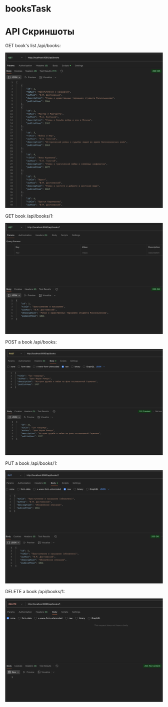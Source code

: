 # booksTask

# API Скриншоты

GET book's list /api/books:

![GET all books](img/get.png)

GET book /api/books/1:

![GET a book](img/get{1}.png)

POST a book /api/books:

![POST a book](img/post.png)

PUT a book /api/books/1:

![PUT a book](img/put.png)

DELETE a book /api/books/1:

![DELETE a book](img/delete.png)
